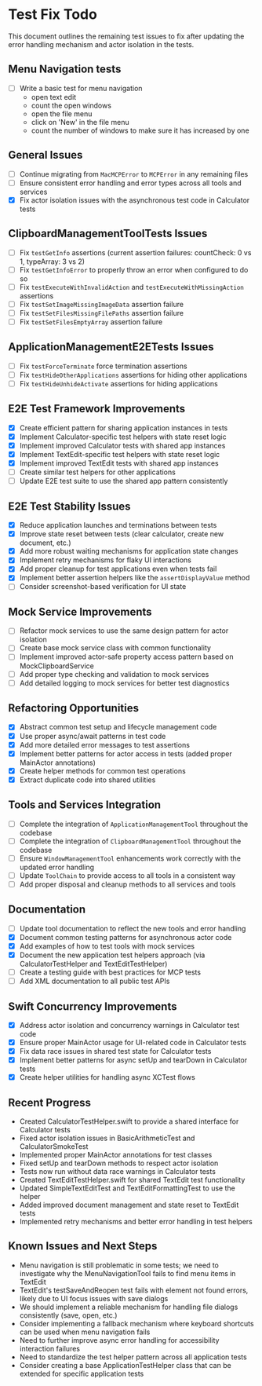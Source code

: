 # Test Fix Todo

This document outlines the remaining test issues to fix after updating the error handling mechanism and actor isolation in the tests.


## Menu Navigation tests

- [ ] Write a basic test for menu navigation
	- open text edit
	- count the open windows
	- open the file menu
	- click on 'New' in the file menu
	- count the number of windows to make sure it has increased by one

## General Issues

- [ ] Continue migrating from `MacMCPError` to `MCPError` in any remaining files
- [ ] Ensure consistent error handling and error types across all tools and services
- [x] Fix actor isolation issues with the asynchronous test code in Calculator tests

## ClipboardManagementToolTests Issues

- [ ] Fix `testGetInfo` assertions (current assertion failures: countCheck: 0 vs 1, typeArray: 3 vs 2)
- [ ] Fix `testGetInfoError` to properly throw an error when configured to do so
- [ ] Fix `testExecuteWithInvalidAction` and `testExecuteWithMissingAction` assertions
- [ ] Fix `testSetImageMissingImageData` assertion failure
- [ ] Fix `testSetFilesMissingFilePaths` assertion failure
- [ ] Fix `testSetFilesEmptyArray` assertion failure

## ApplicationManagementE2ETests Issues

- [ ] Fix `testForceTerminate` force termination assertions
- [ ] Fix `testHideOtherApplications` assertions for hiding other applications
- [ ] Fix `testHideUnhideActivate` assertions for hiding applications

## E2E Test Framework Improvements

- [x] Create efficient pattern for sharing application instances in tests
- [x] Implement Calculator-specific test helpers with state reset logic
- [x] Implement improved Calculator tests with shared app instances
- [x] Implement TextEdit-specific test helpers with state reset logic
- [x] Implement improved TextEdit tests with shared app instances
- [ ] Create similar test helpers for other applications
- [ ] Update E2E test suite to use the shared app pattern consistently

## E2E Test Stability Issues

- [x] Reduce application launches and terminations between tests
- [x] Improve state reset between tests (clear calculator, create new document, etc.)
- [x] Add more robust waiting mechanisms for application state changes
- [x] Implement retry mechanisms for flaky UI interactions
- [x] Add proper cleanup for test applications even when tests fail
- [x] Implement better assertion helpers like the `assertDisplayValue` method
- [ ] Consider screenshot-based verification for UI state

## Mock Service Improvements

- [ ] Refactor mock services to use the same design pattern for actor isolation
- [ ] Create base mock service class with common functionality
- [ ] Implement improved actor-safe property access pattern based on MockClipboardService
- [ ] Add proper type checking and validation to mock services
- [ ] Add detailed logging to mock services for better test diagnostics

## Refactoring Opportunities

- [x] Abstract common test setup and lifecycle management code
- [x] Use proper async/await patterns in test code
- [x] Add more detailed error messages to test assertions
- [x] Implement better patterns for actor access in tests (added proper MainActor annotations)
- [x] Create helper methods for common test operations
- [x] Extract duplicate code into shared utilities

## Tools and Services Integration

- [ ] Complete the integration of `ApplicationManagementTool` throughout the codebase
- [ ] Complete the integration of `ClipboardManagementTool` throughout the codebase
- [ ] Ensure `WindowManagementTool` enhancements work correctly with the updated error handling
- [ ] Update `ToolChain` to provide access to all tools in a consistent way
- [ ] Add proper disposal and cleanup methods to all services and tools

## Documentation

- [ ] Update tool documentation to reflect the new tools and error handling
- [x] Document common testing patterns for asynchronous actor code
- [x] Add examples of how to test tools with mock services
- [x] Document the new application test helpers approach (via CalculatorTestHelper and TextEditTestHelper)
- [ ] Create a testing guide with best practices for MCP tests
- [ ] Add XML documentation to all public test APIs

## Swift Concurrency Improvements

- [x] Address actor isolation and concurrency warnings in Calculator test code
- [x] Ensure proper MainActor usage for UI-related code in Calculator tests
- [x] Fix data race issues in shared test state for Calculator tests
- [x] Implement better patterns for async setUp and tearDown in Calculator tests
- [x] Create helper utilities for handling async XCTest flows

## Recent Progress

- Created CalculatorTestHelper.swift to provide a shared interface for Calculator tests
- Fixed actor isolation issues in BasicArithmeticTest and CalculatorSmokeTest
- Implemented proper MainActor annotations for test classes
- Fixed setUp and tearDown methods to respect actor isolation
- Tests now run without data race warnings in Calculator tests
- Created TextEditTestHelper.swift for shared TextEdit test functionality
- Updated SimpleTextEditTest and TextEditFormattingTest to use the helper
- Added improved document management and state reset to TextEdit tests
- Implemented retry mechanisms and better error handling in test helpers

## Known Issues and Next Steps

- Menu navigation is still problematic in some tests; we need to investigate why the MenuNavigationTool fails to find menu items in TextEdit
- TextEdit's testSaveAndReopen test fails with element not found errors, likely due to UI focus issues with save dialogs
- We should implement a reliable mechanism for handling file dialogs consistently (save, open, etc.)
- Consider implementing a fallback mechanism where keyboard shortcuts can be used when menu navigation fails
- Need to further improve async error handling for accessibility interaction failures
- Need to standardize the test helper pattern across all application tests
- Consider creating a base ApplicationTestHelper class that can be extended for specific application tests
